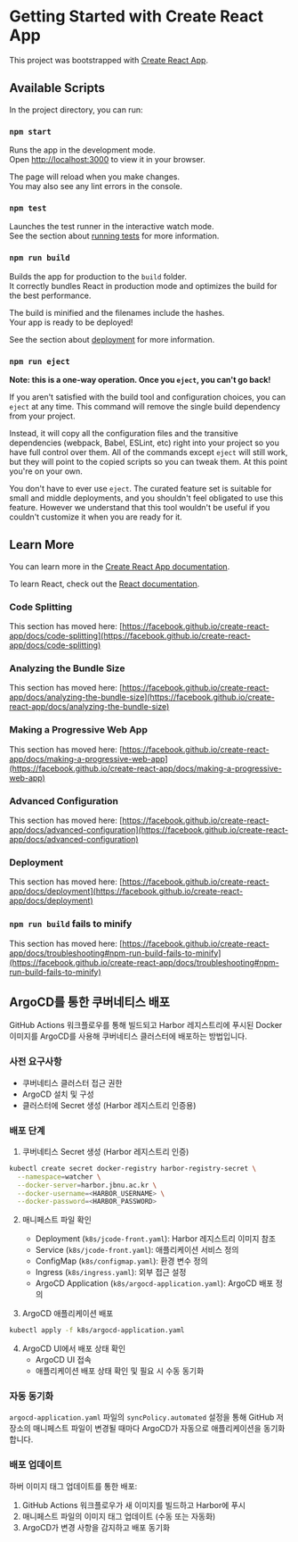 # Getting Started with Create React App

This project was bootstrapped with [Create React App](https://github.com/facebook/create-react-app).

## Available Scripts

In the project directory, you can run:

### `npm start`

Runs the app in the development mode.\
Open [http://localhost:3000](http://localhost:3000) to view it in your browser.

The page will reload when you make changes.\
You may also see any lint errors in the console.

### `npm test`

Launches the test runner in the interactive watch mode.\
See the section about [running tests](https://facebook.github.io/create-react-app/docs/running-tests) for more information.

### `npm run build`

Builds the app for production to the `build` folder.\
It correctly bundles React in production mode and optimizes the build for the best performance.

The build is minified and the filenames include the hashes.\
Your app is ready to be deployed!

See the section about [deployment](https://facebook.github.io/create-react-app/docs/deployment) for more information.

### `npm run eject`

**Note: this is a one-way operation. Once you `eject`, you can't go back!**

If you aren't satisfied with the build tool and configuration choices, you can `eject` at any time. This command will remove the single build dependency from your project.

Instead, it will copy all the configuration files and the transitive dependencies (webpack, Babel, ESLint, etc) right into your project so you have full control over them. All of the commands except `eject` will still work, but they will point to the copied scripts so you can tweak them. At this point you're on your own.

You don't have to ever use `eject`. The curated feature set is suitable for small and middle deployments, and you shouldn't feel obligated to use this feature. However we understand that this tool wouldn't be useful if you couldn't customize it when you are ready for it.

## Learn More

You can learn more in the [Create React App documentation](https://facebook.github.io/create-react-app/docs/getting-started).

To learn React, check out the [React documentation](https://reactjs.org/).

### Code Splitting

This section has moved here: [https://facebook.github.io/create-react-app/docs/code-splitting](https://facebook.github.io/create-react-app/docs/code-splitting)

### Analyzing the Bundle Size

This section has moved here: [https://facebook.github.io/create-react-app/docs/analyzing-the-bundle-size](https://facebook.github.io/create-react-app/docs/analyzing-the-bundle-size)

### Making a Progressive Web App

This section has moved here: [https://facebook.github.io/create-react-app/docs/making-a-progressive-web-app](https://facebook.github.io/create-react-app/docs/making-a-progressive-web-app)

### Advanced Configuration

This section has moved here: [https://facebook.github.io/create-react-app/docs/advanced-configuration](https://facebook.github.io/create-react-app/docs/advanced-configuration)

### Deployment

This section has moved here: [https://facebook.github.io/create-react-app/docs/deployment](https://facebook.github.io/create-react-app/docs/deployment)

### `npm run build` fails to minify

This section has moved here: [https://facebook.github.io/create-react-app/docs/troubleshooting#npm-run-build-fails-to-minify](https://facebook.github.io/create-react-app/docs/troubleshooting#npm-run-build-fails-to-minify)

## ArgoCD를 통한 쿠버네티스 배포

GitHub Actions 워크플로우를 통해 빌드되고 Harbor 레지스트리에 푸시된 Docker 이미지를 ArgoCD를 사용해 쿠버네티스 클러스터에 배포하는 방법입니다.

### 사전 요구사항
- 쿠버네티스 클러스터 접근 권한
- ArgoCD 설치 및 구성
- 클러스터에 Secret 생성 (Harbor 레지스트리 인증용)

### 배포 단계

1. 쿠버네티스 Secret 생성 (Harbor 레지스트리 인증)
```bash
kubectl create secret docker-registry harbor-registry-secret \
  --namespace=watcher \
  --docker-server=harbor.jbnu.ac.kr \
  --docker-username=<HARBOR_USERNAME> \
  --docker-password=<HARBOR_PASSWORD>
```

2. 매니페스트 파일 확인
   - Deployment (`k8s/jcode-front.yaml`): Harbor 레지스트리 이미지 참조
   - Service (`k8s/jcode-front.yaml`): 애플리케이션 서비스 정의
   - ConfigMap (`k8s/configmap.yaml`): 환경 변수 정의
   - Ingress (`k8s/ingress.yaml`): 외부 접근 설정
   - ArgoCD Application (`k8s/argocd-application.yaml`): ArgoCD 배포 정의

3. ArgoCD 애플리케이션 배포
```bash
kubectl apply -f k8s/argocd-application.yaml
```

4. ArgoCD UI에서 배포 상태 확인
   - ArgoCD UI 접속
   - 애플리케이션 배포 상태 확인 및 필요 시 수동 동기화

### 자동 동기화

`argocd-application.yaml` 파일의 `syncPolicy.automated` 설정을 통해 GitHub 저장소의 매니페스트 파일이 변경될 때마다 ArgoCD가 자동으로 애플리케이션을 동기화합니다.

### 배포 업데이트

하버 이미지 태그 업데이트를 통한 배포:
1. GitHub Actions 워크플로우가 새 이미지를 빌드하고 Harbor에 푸시
2. 매니페스트 파일의 이미지 태그 업데이트 (수동 또는 자동화)
3. ArgoCD가 변경 사항을 감지하고 배포 동기화
